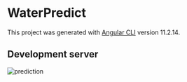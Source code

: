 # WaterPredict

This project was generated with [Angular CLI](https://github.com/angular/angular-cli) version 11.2.14.

## Development server

![prediction](https://user-images.githubusercontent.com/80183450/130575610-afef274b-6d29-4146-af80-8c4895e5b83f.PNG)
